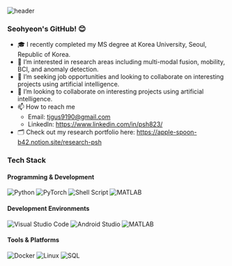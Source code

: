 ![header](https://capsule-render.vercel.app/api?type=waving&color=auto&height=300&section=header&text=Hello%20I'm%20Seo-hyeon%20Park!🙋‍♀️&fontSize=30%&animation=twinkling)

### Seohyeon's GitHub! :blush:
- 🎓 I recently completed my MS degree at Korea University, Seoul, Republic of Korea.
- 🌱 I’m interested in research areas including multi-modal fusion, mobility, BCI, and anomaly detection.
- 👀 I’m seeking job opportunities and looking to collaborate on interesting projects using artificial intelligence.
- 👯 I’m looking to collaborate on interesting projects using artificial intelligence.
- 📫 How to reach me
  - Email: [tjgus9190@gmail.com](mailto:tjgus9190@gmail.com)
  - LinkedIn: https://www.linkedin.com/in/psh823/
- 🗂️ Check out my research portfolio here: https://apple-spoon-b42.notion.site/research-psh

### Tech Stack
#### Programming & Development
![Python](https://img.shields.io/badge/Python-3776AB?logo=python&logoColor=white)
![PyTorch](https://img.shields.io/badge/PyTorch-EE4C2C?logo=pytorch&logoColor=white)
![Shell Script](https://img.shields.io/badge/Shell_Script-4EAA25?logo=gnu-bash&logoColor=white)
![MATLAB](https://img.shields.io/badge/MATLAB-0076A8?logo=mathworks&logoColor=white)

#### Development Environments
![Visual Studio Code](https://img.shields.io/badge/Visual_Studio_Code-007ACC?logo=visual-studio-code&logoColor=white)
![Android Studio](https://img.shields.io/badge/Android_Studio-3DDC84?logo=android-studio&logoColor=white)
![MATLAB](https://img.shields.io/badge/MATLAB-0076A8?logo=mathworks&logoColor=white)

#### Tools & Platforms
![Docker](https://img.shields.io/badge/Docker-2496ED?logo=docker&logoColor=white)
![Linux](https://img.shields.io/badge/Linux-FCC624?logo=linux&logoColor=black)
![SQL](https://img.shields.io/badge/SQL-336791?logo=postgresql&logoColor=white)




<!--

-->
